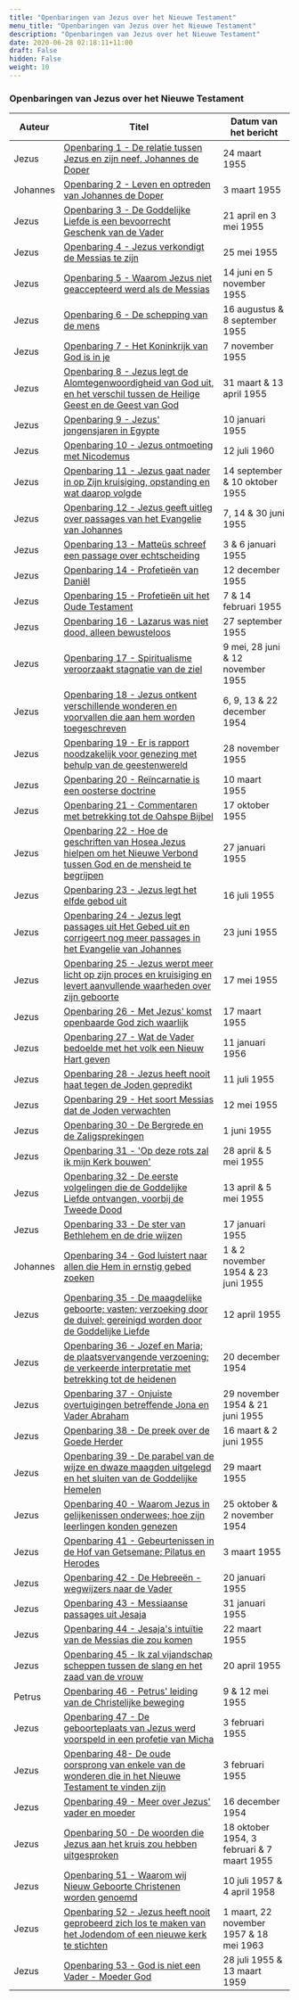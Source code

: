 ```yaml
---
title: "Openbaringen van Jezus over het Nieuwe Testament"
menu_title: "Openbaringen van Jezus over het Nieuwe Testament"
description: "Openbaringen van Jezus over het Nieuwe Testament"
date: 2020-06-28 02:18:11+11:00
draft: False
hidden: False
weight: 10
---
```

### Openbaringen van Jezus over het Nieuwe Testament

**Auteur** | **Titel** | **Datum van het bericht**
---|---|---
Jezus | [Openbaring 1 - De relatie tussen Jezus en zijn neef, Johannes de Doper](/2-nl-samuels-messages/2-1-nl-revelations/nl-rev-1-samuels-jesus/) | 24 maart 1955
Johannes | [Openbaring 2 - Leven en optreden van Johannes de Doper](/2-nl-samuels-messages/2-1-nl-revelations/nl-rev-2-samuels-st-john/) | 3 maart 1955
Jezus | [Openbaring 3 - De Goddelijke Liefde is een bevoorrecht Geschenk van de Vader](/2-nl-samuels-messages/2-1-nl-revelations/nl-rev-3-samuels-jesus/) | 21 april en 3 mei 1955
Jezus | [Openbaring 4 - Jezus verkondigt de Messias te zijn](/2-nl-samuels-messages/2-1-nl-revelations/nl-rev-4-samuels-jesus/) | 25 mei 1955
Jezus | [Openbaring 5 - Waarom Jezus niet geaccepteerd werd als de Messias](/2-nl-samuels-messages/2-1-nl-revelations/nl-rev-5-samuels-jesus/) | 14 juni en 5 november 1955
Jezus | [Openbaring 6 - De schepping van de mens](/2-nl-samuels-messages/2-1-nl-revelations/nl-rev-6-samuels-jesus/) | 16 augustus & 8 september 1955
Jezus | [Openbaring 7 - Het Koninkrijk van God is in je](/2-nl-samuels-messages/2-1-nl-revelations/nl-rev-7-samuels-jesus/) | 7 november 1955
Jezus | [Openbaring 8 - Jezus legt de Alomtegenwoordigheid van God uit, en het verschil tussen de Heilige Geest en de Geest van God](/2-nl-samuels-messages/2-1-nl-revelations/nl-rev-8-samuels-jesus/) | 31 maart & 13 april 1955
Jezus | [Openbaring 9 - Jezus' jongensjaren in Egypte](/2-nl-samuels-messages/2-1-nl-revelations/nl-rev-9-samuels-jesus/) | 10 januari 1955
Jezus | [Openbaring 10 - Jezus ontmoeting met Nicodemus](/2-nl-samuels-messages/2-1-nl-revelations/nl-rev-10-samuels-jesus/) | 12 juli 1960
Jezus | [Openbaring 11 - Jezus gaat nader in op Zijn kruisiging, opstanding en wat daarop volgde](/2-nl-samuels-messages/2-1-nl-revelations/nl-rev-11-samuels-jesus/) | 14 september & 10 oktober 1955
Jezus | [Openbaring 12 - Jezus geeft uitleg over passages van het Evangelie van Johannes](/2-nl-samuels-messages/2-1-nl-revelations/nl-rev-12-samuels-jesus/) | 7, 14 & 30 juni 1955
Jezus | [Openbaring 13 - Matteüs schreef een passage over echtscheiding](/2-nl-samuels-messages/2-1-nl-revelations/nl-rev-13-samuels-jesus/) | 3 & 6 januari 1955
Jezus | [Openbaring 14 - Profetieën van Daniël](/2-nl-samuels-messages/2-1-nl-revelations/nl-rev-14-samuels-jesus/) | 12 december 1955
Jezus | [Openbaring 15 - Profetieën uit het Oude Testament](/2-nl-samuels-messages/2-1-nl-revelations/nl-rev-15-samuels-jesus/) | 7 & 14 februari 1955
Jezus | [Openbaring 16 - Lazarus was niet dood, alleen bewusteloos](/2-nl-samuels-messages/2-1-nl-revelations/nl-rev-16-samuels-jesus/) | 27 september 1955
Jezus | [Openbaring 17 - Spiritualisme veroorzaakt stagnatie van de ziel](/2-nl-samuels-messages/2-1-nl-revelations/nl-rev-17-samuels-jesus/) | 9 mei, 28 juni & 12 november 1955
Jezus | [Openbaring 18 - Jezus ontkent verschillende wonderen en voorvallen die aan hem worden toegeschreven](/2-nl-samuels-messages/2-1-nl-revelations/nl-rev-18-samuels-jesus/) | 6, 9, 13 & 22 december 1954
Jezus | [Openbaring 19 - Er is rapport noodzakelijk voor genezing met behulp van de geestenwereld](/2-nl-samuels-messages/2-1-nl-revelations/nl-rev-19-samuels-jesus/) | 28 november 1955
Jezus | [Openbaring 20 - Reïncarnatie is een oosterse doctrine](/2-nl-samuels-messages/2-1-nl-revelations/nl-rev-20-samuels-jesus/) | 10 maart 1955
Jezus | [Openbaring 21 - Commentaren met betrekking tot de Oahspe Bijbel](/2-nl-samuels-messages/2-1-nl-revelations/nl-rev-21-samuels-jesus/) | 17 oktober 1955
Jezus | [Openbaring 22 - Hoe de geschriften van Hosea Jezus hielpen om het Nieuwe Verbond tussen God en de mensheid te begrijpen](/2-nl-samuels-messages/2-1-nl-revelations/nl-rev-22-samuels-jesus/) | 27 januari 1955
Jezus | [Openbaring 23 - Jezus legt het elfde gebod uit](/2-nl-samuels-messages/2-1-nl-revelations/nl-rev-23-samuels-jesus/) | 16 juli 1955
Jezus | [Openbaring 24 - Jezus legt passages uit Het Gebed uit en corrigeert nog meer passages in het Evangelie van Johannes](/2-nl-samuels-messages/2-1-nl-revelations/nl-rev-24-samuels-jesus/) | 23 juni 1955
Jezus | [Openbaring 25 - Jezus werpt meer licht op zijn proces en kruisiging en levert aanvullende waarheden over zijn geboorte](/2-nl-samuels-messages/2-1-nl-revelations/nl-rev-25-samuels-jesus/) | 17 mei 1955
Jezus | [Openbaring 26 - Met Jezus' komst openbaarde God zich waarlijk](/2-nl-samuels-messages/2-1-nl-revelations/nl-rev-26-samuels-jesus/) | 17 maart 1955
Jezus | [Openbaring 27 - Wat de Vader bedoelde met het volk een Nieuw Hart geven](/2-nl-samuels-messages/2-1-nl-revelations/nl-rev-27-samuels-jesus/) | 11 januari 1956
Jezus | [Openbaring 28 - Jezus heeft nooit haat tegen de Joden gepredikt](/2-nl-samuels-messages/2-1-nl-revelations/nl-rev-28-samuels-jesus/) | 11 juli 1955
Jezus | [Openbaring 29 - Het soort Messias dat de Joden verwachten](/2-nl-samuels-messages/2-1-nl-revelations/nl-rev-29-samuels-jesus/) | 12 mei 1955
Jezus | [Openbaring 30 - De Bergrede en de Zaligsprekingen](/2-nl-samuels-messages/2-1-nl-revelations/nl-rev-30-samuels-jesus/) | 1 juni 1955
Jezus | [Openbaring 31 - 'Op deze rots zal ik mijn Kerk bouwen'](/2-nl-samuels-messages/2-1-nl-revelations/nl-rev-31-samuels-jesus/) | 28 april & 5 mei 1955
Jezus | [Openbaring 32 - De eerste volgelingen die de Goddelijke Liefde ontvangen, voorbij de Tweede Dood](/2-nl-samuels-messages/2-1-nl-revelations/nl-rev-32-samuels-jesus/) | 13 april & 5 mei 1955
Jezus | [Openbaring 33 - De ster van Bethlehem en de drie wijzen](/2-nl-samuels-messages/2-1-nl-revelations/nl-rev-33-samuels-jesus/) | 17 januari 1955
Johannes | [Openbaring 34 - God luistert naar allen die Hem in ernstig gebed zoeken](/2-nl-samuels-messages/2-1-nl-revelations/nl-rev-34-samuels-st-john/) | 1 & 2 november 1954 & 23 juni 1955
Jezus | [Openbaring 35 - De maagdelijke geboorte; vasten; verzoeking door de duivel; gereinigd worden door de Goddelijke Liefde](/2-nl-samuels-messages/2-1-nl-revelations/nl-rev-35-samuels-jesus/) | 12 april 1955
Jezus | [Openbaring 36 - Jozef en Maria; de plaatsvervangende verzoening; de verkeerde interpretatie met betrekking tot de heidenen](/2-nl-samuels-messages/2-1-nl-revelations/nl-rev-36-samuels-jesus/) | 20 december 1954
Jezus | [Openbaring 37 - Onjuiste overtuigingen betreffende Jona en Vader Abraham](/2-nl-samuels-messages/2-1-nl-revelations/nl-rev-37-samuels-jesus/) | 29 november 1954 & 21 juni 1955
Jezus | [Openbaring 38 - De preek over de Goede Herder](/2-nl-samuels-messages/2-1-nl-revelations/nl-rev-38-samuels-jesus/) | 16 maart & 2 juni 1955
Jezus | [Openbaring 39 - De parabel van de wijze en dwaze maagden uitgelegd en het sluiten van de Goddelijke Hemelen](/2-nl-samuels-messages/2-1-nl-revelations/nl-rev-39-samuels-jesus/) | 29 maart 1955
Jezus | [Openbaring 40 - Waarom Jezus in gelijkenissen onderwees; hoe zijn leerlingen konden genezen](/2-nl-samuels-messages/2-1-nl-revelations/nl-rev-40-samuels-jesus/) | 25 oktober & 2 november 1954
Jezus | [Openbaring 41 - Gebeurtenissen in de Hof van Getsemane; Pilatus en Herodes](/2-nl-samuels-messages/2-1-nl-revelations/nl-rev-41-samuels-jesus/) | 3 maart 1955
Jezus | [Openbaring 42 - De Hebreeën - wegwijzers naar de Vader](/2-nl-samuels-messages/2-1-nl-revelations/nl-rev-42-samuels-jesus/) | 20 januari 1955
Jezus | [Openbaring 43 - Messiaanse passages uit Jesaja](/2-nl-samuels-messages/2-1-nl-revelations/nl-rev-43-samuels-jesus/) | 31 januari 1955
Jezus | [Openbaring 44 - Jesaja's intuïtie van de Messias die zou komen](/2-nl-samuels-messages/2-1-nl-revelations/nl-rev-44-samuels-jesus/) | 22 maart 1955
Jezus | [Openbaring 45 - Ik zal vijandschap scheppen tussen de slang en het zaad van de vrouw](/2-nl-samuels-messages/2-1-nl-revelations/nl-rev-45-samuels-jesus/) | 20 april 1955
Petrus | [Openbaring 46 - Petrus' leiding van de Christelijke beweging](/2-nl-samuels-messages/2-1-nl-revelations/nl-rev-46-samuels-st-peter/) | 9 & 12 mei 1955
Jezus | [Openbaring 47 - De geboorteplaats van Jezus werd voorspeld in een profetie van Micha](/2-nl-samuels-messages/2-1-nl-revelations/nl-rev-47-samuels-jesus/) | 3 februari 1955
Jezus | [Openbaring 48- De oude oorsprong van enkele van de wonderen die in het Nieuwe Testament te vinden zijn](/2-nl-samuels-messages/2-1-nl-revelations/nl-rev-48-samuels-jesus/) | 3 februari 1955
Jezus | [Openbaring 49 - Meer over Jezus' vader en moeder](/2-nl-samuels-messages/2-1-nl-revelations/nl-rev-49-samuels-jesus/) | 16 december 1954
Jezus | [Openbaring 50 - De woorden die Jezus aan het kruis zou hebben uitgesproken](/2-nl-samuels-messages/2-1-nl-revelations/nl-rev-50-samuels-jesus/) | 18 oktober 1954, 3 februari & 7 maart 1955
Jezus | [Openbaring 51 - Waarom wij Nieuw Geboorte Christenen worden genoemd](/2-nl-samuels-messages/2-1-nl-revelations/nl-rev-51-samuels-jesus/) | 10 juli 1957 & 4 april 1958
Jezus | [Openbaring 52 - Jezus heeft nooit geprobeerd zich los te maken van het Jodendom of een nieuwe kerk te stichten](/2-nl-samuels-messages/2-1-nl-revelations/nl-rev-52-samuels-jesus/) | 1 maart, 22 november 1957 & 18 mei 1963
Jezus | [Openbaring 53 - God is niet een Vader - Moeder God](/2-nl-samuels-messages/2-1-nl-revelations/nl-rev-53-samuels-jesus/) | 28 juli 1955 & 13 maart 1959
